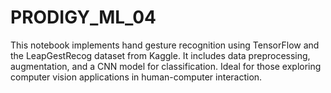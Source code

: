# PRODIGY_ML_04
This notebook implements hand gesture recognition using TensorFlow and the LeapGestRecog dataset from Kaggle. It includes data preprocessing, augmentation, and a CNN model for classification. Ideal for those exploring computer vision applications in human-computer interaction.
